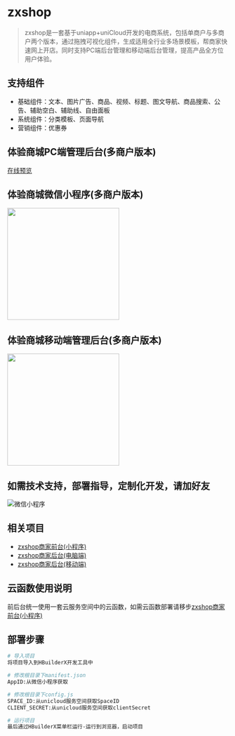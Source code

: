 # zxshop

> zxshop是一套基于uniapp+uniCloud开发的电商系统，包括单商户与多商户两个版本，通过拖拽可视化组件，生成适用全行业多场景模板，帮商家快速网上开店。同时支持PC端后台管理和移动端后台管理，提高产品全方位用户体验。

## 支持组件
* 基础组件：文本、图片广告、商品、视频、标题、图文导航、商品搜索、公告、辅助空白、辅助线、自由面板
* 系统组件：分类模板、页面导航
* 营销组件：优惠券

## 体验商城PC端管理后台(多商户版本)
[在线预览](https://static-e9be6b26-4836-411a-b7a7-a987467041f7.bspapp.com/)

## 体验商城微信小程序(多商户版本)
<img src="https://vkceyugu.cdn.bspapp.com/VKCEYUGU-zxshop/1e0ddc20-1ce7-11eb-81ea-f115fe74321c.jpg" height="255" width="255" >

## 体验商城移动端管理后台(多商户版本)
<img src="https://vkceyugu.cdn.bspapp.com/VKCEYUGU-zxshop/a2b68be0-1cdb-11eb-8a36-ebb87efcf8c0.png" height="255" width="255" >

## 如需技术支持，部署指导，定制化开发，请加好友
![微信小程序](https://vkceyugu.cdn.bspapp.com/VKCEYUGU-zxshop/71b98a30-e7a0-11ea-8a36-ebb87efcf8c0.jpg)

## 相关项目

- [zxshop商家前台(小程序)](https://ext.dcloud.net.cn/plugin?id=2620)
- [zxshop商家后台(电脑端)](https://ext.dcloud.net.cn/plugin?id=2680)
- [zxshop商家后台(移动端)](https://ext.dcloud.net.cn/plugin?id=2629)

## 云函数使用说明
前后台统一使用一套云服务空间中的云函数，如需云函数部署请移步[zxshop商家前台(小程序)](https://ext.dcloud.net.cn/plugin?id=2620)

## 部署步骤

```bash
# 导入项目
将项目导入到HBuilderX开发工具中

# 修改根目录下manifest.json
AppID:从微信小程序获取

# 修改根目录下config.js
SPACE_ID:从unicloud服务空间获取SpaceID
CLIENT_SECRET:从unicloud服务空间获取clientSecret

# 运行项目
最后通过HBuilderX菜单栏运行-运行到浏览器，启动项目
```